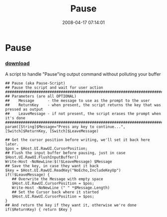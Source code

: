 ﻿---
pid:            177
poster:         Joel Bennett
title:          Pause
date:           2008-04-17 07:14:01
format:         posh
parent:         0
parent:         0

---

# Pause

### [download](177.ps1)

A script to handle "Pause"ing output command without polluting your buffer

```posh
## Pause (aka Pause-Script)
## Pause the script and wait for user action
###################################################################################################
## Parameters (are all OPTIONAL)
##    Message      - the message to use as the prompt to the user
##    ReturnKey    - when present, the script returns the key that was pressed as output
##    LeaveMessage - if not present, the script erases the prompt when it's done
###################################################################################################
param([String]$Message="Press any key to continue...", [Switch]$ReturnKey, [Switch]$LeaveMessage)

## Get the cursor position before writing, we'll set it back here later.
$pos = $Host.UI.RawUI.CursorPosition;
## Flush the input buffer before pausing, just in case
$Host.UI.RawUI.FlushInputBuffer()
Write-Host -NoNewLine:$(!$LeaveMessage) $Message
## Save the key, in case they want it back
$key = $Host.UI.RawUI.ReadKey("NoEcho,IncludeKeyUp")
if(!$LeaveMessage) {
   ## Overwrite the Message with empty space
   $Host.UI.RawUI.CursorPosition = $pos;
   Write-Host -NoNewLine (" " *$Message.Length)
   ## Set the Cursor back where it started
   $Host.UI.RawUI.CursorPosition = $pos;
}
## And return the key if they want it, otherwise we're done
if($ReturnKey) { return $Key }
```
